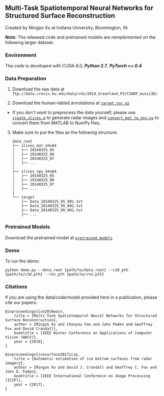 ## Multi-Task Spatiotemporal Neural Networks for Structured Surface Reconstruction

Created by Mingze Xu at Indiana University, Bloomington, IN

***Note:*** The released code and pretrained models are reimplemented on the following larger dataset.

### Environment

The code is developed with CUDA 8.0, ***Python 2.7***, ***PyTorch >= 0.4***

### Data Preparation

1. Download the raw data at `ftp://data.cresis.ku.edu/data/rds/2014_Greenland_P3/CSARP_music3D/`

2. Download the human-labled annotations at [`target.tar.gz`](./data/target.tar.gz)

- If you don't want to preprocess the data yourself, please use [`create_slices.m`](./scripts/create_slices_64x64/create_slices.m) to generate radar images and [`convert_mat_to_npy.py`](./scripts/convert_mat_to_npy.py) to convert them from MATLAB to NumPy files.

3. Make sure to put the files as the following structure:
    ```
    data_root
    ├── slices_mat_64x64
    |   ├── 20140325_05
    │   ├── 20140325_06
    |   ├── 20140325_07
    │   ├── ...
    |
    ├── slices_npy_64x64
    |   ├── 20140325_05
    │   ├── 20140325_06
    |   ├── 20140325_07
    |   ├── ...
    |
    └── target
        ├── Data_20140325_05_001.txt
        ├── Data_20140325_05_002.txt
        ├── Data_20140325_06_001.txt
        ├── ...
    ```

### Pretrained Models

Download the pretrained model at [`pretrained_models`](./pretrained_models)

### Demo
To run the demo:
```
python demo.py --data_root {path/to/data_root} --c3d_pth {path/to/c3d.pth} --rnn_pth {path/to/rnn.pth}
```

### Citations

If you are using the data/code/model provided here in a publication, please cite our papers:

    @inproceedings{ice2018wacv, 
        title = {Multi-Task Spatiotemporal Neural Networks for Structured Surface Reconstruction},
        author = {Mingze Xu and Chenyou Fan and John Paden and Geoffrey Fox and David Crandall},
        booktitle = {IEEE Winter Conference on Applications of Computer Vision (WACV)},
        year = {2018},
    }

    @inproceedings{icesurface2017icip, 
        title = {Automatic estimation of ice bottom surfaces from radar imagery},
        author = {Mingze Xu and David J. Crandall and Geoffrey C. Fox and John D. Paden},
        booktitle = {IEEE International Conference on Image Processing (ICIP)},
        year = {2017},
    }
